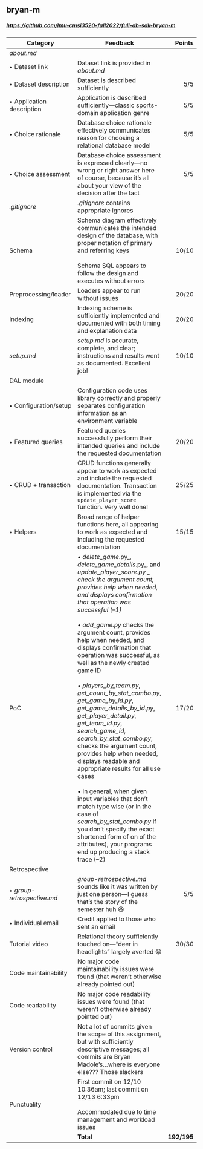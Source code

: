 

## bryan-m

##### https://github.com/lmu-cmsi3520-fall2022/full-db-sdk-bryan-m

| Category | Feedback | Points |
| --- | --- | ---: |
| _about.md_ | | |
| • Dataset link | Dataset link is provided in _about.md_ |  |
| • Dataset description | Dataset is described sufficiently | 5/5 |
| • Application description | Application is described sufficiently—classic sports-domain application genre | 5/5 |
| • Choice rationale | Database choice rationale effectively communicates reason for choosing a relational database model | 5/5 |
| • Choice assessment | Database choice assessment is expressed clearly—no wrong or right answer here of course, because it’s all about your view of the decision after the fact | 5/5 |
| _.gitignore_ | _.gitignore_ contains appropriate ignores |  |
| Schema | Schema diagram effectively communicates the intended design of the database, with proper notation of primary and referring keys<br><br>Schema SQL appears to follow the design and executes without errors | 10/10 |
| Preprocessing/loader | Loaders appear to run without issues | 20/20 |
| Indexing | Indexing scheme is sufficiently implemented and documented with both timing and explanation data | 20/20 |
| _setup.md_ | _setup.md_ is accurate, complete, and clear; instructions and results went as documented. Excellent job! | 10/10 |
| DAL module | | |
| • Configuration/setup | Configuration code uses library correctly and properly separates configuration information as an environment variable |  |
| • Featured queries | Featured queries successfully perform their intended queries and include the requested documentation | 20/20 |
| • CRUD + transaction | CRUD functions generally appear to work as expected and include the requested documentation. Transaction is implemented via the `update_player_score` function. Very well done!  | 25/25 |
| • Helpers | Broad range of helper functions here, all appearing to work as expected and including the requested documentation | 15/15 |
| PoC | • _delete_game_.py_, _delete_game_details_.py_, and _update_player_score.py _ check the argument count, provides help when needed, and displays confirmation that operation was successful (–1)<br><br>• _add_game_.py_ checks the argument count, provides help when needed, and displays confirmation that operation was successful, as well as the newly created game ID<br><br>• _players_by_team.py_, _get_count_by_stat_combo.py_,  _get_game_by_id.py_, _get_game_details_by_id.py_,  _get_player_detail.py_, _get_team_id.py_, _search_game_id_, _search_by_stat_combo.py_, checks the argument count, provides help when needed, displays readable and appropriate results for all use cases<br><br>• In general, when given input variables that don’t match type wise (or in the case of _search_by_stat_combo.py_ if you don’t specify the exact shortened form of on of the attributes), your programs end up producing a stack trace (–2) | 17/20 |
| Retrospective | | |
| • _group-retrospective.md_ | _group-retrospective.md_ sounds like it was written by just one person—I guess that’s the story of the semester huh 😆 | 5/5 |
| • Individual email | Credit applied to those who sent an email | |
| Tutorial video | Relational theory sufficiently touched on—“deer in headlights” largely averted 😁 | 30/30 |
| Code maintainability | No major code maintainability issues were found (that weren’t otherwise already pointed out) |  |
| Code readability | No major code readability issues were found (that weren’t otherwise already pointed out) |  |
| Version control | Not a lot of commits given the scope of this assignment, but with sufficiently descriptive messages; all commits are Bryan Madole’s…where is everyone else??? Those slackers |  |
| Punctuality | First commit on 12/10 10:36am; last commit on 12/13 6:33pm<br><br>Accommodated due to time management and workload issues |  |
| | **Total** | **192/195** |
